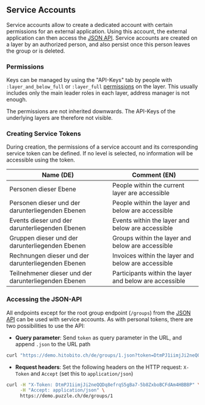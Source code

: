 ## Service Accounts

Service accounts allow to create a dedicated account with certain permissions for an external application. Using this account, the external application can then access the [JSON API](05_rest_api.md). Service accounts are created on a layer by an authorized person, and also persist once this person leaves the group or is deleted.

### Permissions
Keys can be managed by using the "API-Keys" tab by people with `:layer_and_below_full` or `:layer_full` [permissions](../architecture/08_konzepte.md) on the layer. This usually includes only the main leader roles in each layer, address manager is not enough.

The permissions are not inherited downwards. The API-Keys of the underlying layers are therefore not visible.

### Creating Service Tokens
During creation, the permissions of a service account and its corresponding service token can be defined. If no level is selected, no information will be accessible using the token.

| Name (DE)                                            | Comment (EN)                                           |
| ---                                                  | ---                                                    |
| Personen dieser Ebene                                | People within the current layer are accessible         |
| Personen dieser und der darunterliegenden Ebenen     | People within the layer and below are accessible       |
| Events dieser und der darunterliegenden Ebenen       | Events within the layer and below are accessible       |
| Gruppen dieser und der darunterliegenden Ebenen      | Groups within the layer and below are accessible       |
| Rechnungen dieser und der darunterliegenden Ebenen   | Invoices within the layer and below are accessible     |
| Teilnehmener dieser und der darunterliegenden Ebenen | Participants within the layer and below are accessible |


### Accessing the JSON-API

All endpoints except for the root group endpoint (`/groups`) from the [JSON API](05_rest_api.md) can be used with service accounts. As with personal tokens, there are two possibilities to use the API:

* **Query parameter**: Send `token` as query parameter in the URL, and append `.json` to the URL path
```bash
curl "https://demo.hitobito.ch/de/groups/1.json?token=DtmPJ1iimjJi2neQQDq8efrqS5gBa7-5b8ZxboBCFdAm4HBBBP"
```

* **Request headers**: Set the following headers on the HTTP request: `X-Token` and `Accept` (set this to `application/json`)
```bash
curl -H "X-Token: DtmPJ1iimjJi2neQQDq8efrqS5gBa7-5b8ZxboBCFdAm4HBBBP" \
     -H "Accept: application/json" \
     https://demo.puzzle.ch/de/groups/1
```
